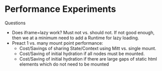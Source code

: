 # Performance Experiments


Questions

- Does iframe=lazy work? Must not vs. should not. If not good enough, then we at a minimum need to add a Runtime for lazy loading.
- Preact 1 vs. many mount point performance:
  - Cost/Savings of sharing State/Context using Mitt vs. single mount.
  - Cost/Saving of initial hydration if all nodes must be mounted.
  - Cost/Saving of initial hydration if there are large gaps of static html elements which do not need to be mounted
